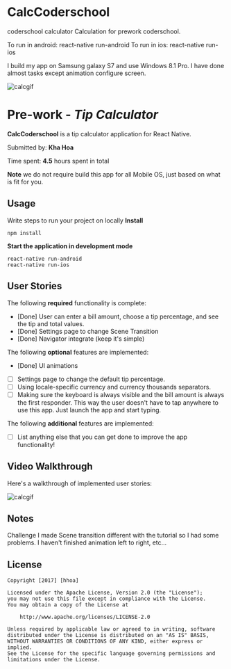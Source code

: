 # CalcCoderschool
coderschool calculator
Calculation for prework coderschool.

To run in android: react-native run-android
To run in ios: react-native run-ios

I build my app on Samsung galaxy S7 and use Windows 8.1 Pro.
I have done almost tasks except animation configure screen.

![calcgif](https://user-images.githubusercontent.com/22146798/27001581-ed5b0a42-4df7-11e7-8da2-2142a7712901.gif)

# Pre-work - *Tip Calculator*

**CalcCoderschool** is a tip calculator application for React Native.

Submitted by: **Kha Hoa**

Time spent: **4.5** hours spent in total

**Note** we do not require build this app for all Mobile OS, just based on what is fit for you.

## Usage 

Write steps to run your project on locally
**Install**
```
npm install
```

**Start the application in development mode**
```
react-native run-android
react-native run-ios
```

## User Stories

The following **required** functionality is complete:

* [Done] User can enter a bill amount, choose a tip percentage, and see the tip and total values.
* [Done] Settings page to change Scene Transition 
* [Done] Navigator integrate (keep it's simple) 

The following **optional** features are implemented:
* [Done] UI animations
* [ ] Settings page to change the default tip percentage.
* [ ] Using locale-specific currency and currency thousands separators.
* [ ] Making sure the keyboard is always visible and the bill amount is always the first responder. This way the user doesn't have to tap anywhere to use this app. Just launch the app and start typing.

The following **additional** features are implemented:

- [ ] List anything else that you can get done to improve the app functionality!

## Video Walkthrough 

Here's a walkthrough of implemented user stories:

![calcgif](https://user-images.githubusercontent.com/22146798/27001581-ed5b0a42-4df7-11e7-8da2-2142a7712901.gif)

## Notes
Challenge
I made Scene transition different with the tutorial so I had some problems.
I haven't finished animation left to right, etc...

## License

    Copyright [2017] [hhoa]

    Licensed under the Apache License, Version 2.0 (the "License");
    you may not use this file except in compliance with the License.
    You may obtain a copy of the License at

        http://www.apache.org/licenses/LICENSE-2.0

    Unless required by applicable law or agreed to in writing, software
    distributed under the License is distributed on an "AS IS" BASIS,
    WITHOUT WARRANTIES OR CONDITIONS OF ANY KIND, either express or implied.
    See the License for the specific language governing permissions and
    limitations under the License.
